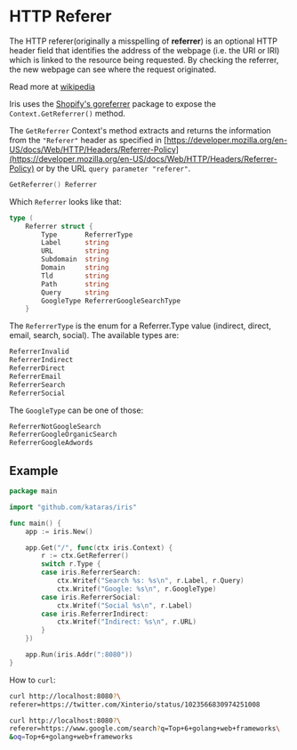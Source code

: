 # HTTP Referer

The HTTP referer(originally a misspelling of **referrer**) is an optional HTTP header field that identifies the address of the webpage (i.e. the URI or IRI) which is linked to the resource being requested. By checking the referrer, the new webpage can see where the request originated.

Read more at [wikipedia](https://en.wikipedia.org/wiki/HTTP_referer)

Iris uses the [Shopify's goreferrer](https://github.com/Shopify/goreferrer/pull/27) package to expose the `Context.GetReferrer()` method.

The `GetReferrer` Context's method extracts and returns the information from the `"Referer"` header as specified in [https://developer.mozilla.org/en-US/docs/Web/HTTP/Headers/Referrer-Policy](https://developer.mozilla.org/en-US/docs/Web/HTTP/Headers/Referrer-Policy) or by the URL `query parameter "referer"`.

```go
GetReferrer() Referrer
```

Which `Referrer` looks like that:

```go
type (
    Referrer struct {
        Type       ReferrerType
        Label      string
        URL        string
        Subdomain  string
        Domain     string
        Tld        string         
        Path       string              
        Query      string                 
        GoogleType ReferrerGoogleSearchType
    }
```

The `ReferrerType` is the enum for a Referrer.Type value (indirect, direct, email, search, social). The available types are:

```go
ReferrerInvalid
ReferrerIndirect
ReferrerDirect
ReferrerEmail
ReferrerSearch
ReferrerSocial
```

The `GoogleType` can be one of those:

```go
ReferrerNotGoogleSearch
ReferrerGoogleOrganicSearch
ReferrerGoogleAdwords
```

## Example

```go
package main

import "github.com/kataras/iris"

func main() {
    app := iris.New()

    app.Get("/", func(ctx iris.Context) {
        r := ctx.GetReferrer()
        switch r.Type {
        case iris.ReferrerSearch:
            ctx.Writef("Search %s: %s\n", r.Label, r.Query)
            ctx.Writef("Google: %s\n", r.GoogleType)
        case iris.ReferrerSocial:
            ctx.Writef("Social %s\n", r.Label)
        case iris.ReferrerIndirect:
            ctx.Writef("Indirect: %s\n", r.URL)
        }
    })

    app.Run(iris.Addr(":8080"))
}
```

How to `curl`:

```bash
curl http://localhost:8080?\
referer=https://twitter.com/Xinterio/status/1023566830974251008

curl http://localhost:8080?\
referer=https://www.google.com/search?q=Top+6+golang+web+frameworks\
&oq=Top+6+golang+web+frameworks
```

